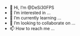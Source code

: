 - 👋 Hi, I’m @DeSi30FPS
- 👀 I’m interested in ...
- 🌱 I’m currently learning ...
- 💞️ I’m looking to collaborate on ...
- 📫 How to reach me ...

<!---
DeSi30FPS/DeSi30FPS is a ✨ special ✨ repository because its `README.md` (this file) appears on your GitHub profile.
You can click the Preview link to take a look at your changes.
--->

